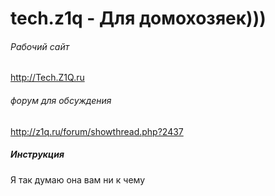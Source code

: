 # tech.z1q - Для домохозяек)))
###### Рабочий сайт
http://Tech.Z1Q.ru

###### форум для обсуждения
http://z1q.ru/forum/showthread.php?2437


##### Инструкция
Я так думаю она вам ни к чему
